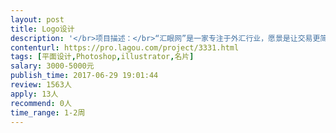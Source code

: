 ```yaml
---                
layout: post       
title: Logo设计           
description: '</br>项目描述：</br>“汇眼网”是一家专注于外汇行业，愿景是让交易更简单的产业媒体，现征集logo一枚，希望能一目了然凸显我司所在行业以及”眼睛“这一意象所蕴含的想象空间。要求logo是正方形，可以围绕”汇眼“这两个汉字进行设计，一经采用知识版权归属我司。</br></br>网址：</br>www.huiyan.trade</br>'     
contenturl: https://pro.lagou.com/project/3331.html      
tags: [平面设计,Photoshop,illustrator,名片]            
salary: 3000-5000元          
publish_time: 2017-06-29 19:01:44         
review: 1563人                   
apply: 13人                   
recommend: 0人                   
time_range: 1-2周              
---                 
```

